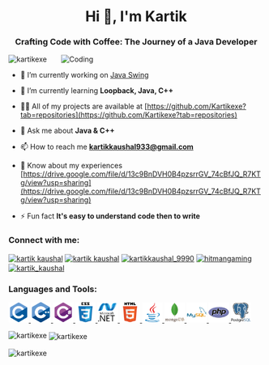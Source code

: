 
<h1 align="center">Hi 👋, I'm Kartik</h1>
<h3 align="center">Crafting Code with Coffee: The Journey of a Java Developer</h3>
<img align="right" alt="Coding" width="400" src="https://i.pinimg.com/originals/81/17/8b/81178b47a8598f0c81c4799f2cdd4057.gif">

<p align="left"> <img src="https://komarev.com/ghpvc/?username=kartikexe&label=Profile%20views&color=0e75b6&style=flat" alt="kartikexe" /> </p>

- 🔭 I’m currently working on [Java Swing](https://github.com/Kartikexe/Java-project-)

- 🌱 I’m currently learning **Loopback, Java, C++**

- 👨‍💻 All of my projects are available at [https://github.com/Kartikexe?tab=repositories](https://github.com/Kartikexe?tab=repositories)

- 💬 Ask me about **Java & C++**

- 📫 How to reach me **kartikkaushal933@gmail.com**

- 📄 Know about my experiences [https://drive.google.com/file/d/13c9BnDVH0B4pzsrrGV_74cBfJQ_R7KTg/view?usp=sharing](https://drive.google.com/file/d/13c9BnDVH0B4pzsrrGV_74cBfJQ_R7KTg/view?usp=sharing)

- ⚡ Fun fact **It's easy to understand code then to write**

<h3 align="left">Connect with me:</h3>
<p align="left">
<a href="https://linkedin.com/in/kartik kaushal" target="blank"><img align="center" src="https://raw.githubusercontent.com/rahuldkjain/github-profile-readme-generator/master/src/images/icons/Social/linked-in-alt.svg" alt="kartik kaushal" height="30" width="40" /></a>
<a href="https://fb.com/kartik kaushal" target="blank"><img align="center" src="https://raw.githubusercontent.com/rahuldkjain/github-profile-readme-generator/master/src/images/icons/Social/facebook.svg" alt="kartik kaushal" height="30" width="40" /></a>
<a href="https://instagram.com/kartikkaushal_9990" target="blank"><img align="center" src="https://raw.githubusercontent.com/rahuldkjain/github-profile-readme-generator/master/src/images/icons/Social/instagram.svg" alt="kartikkaushal_9990" height="30" width="40" /></a>
<a href="https://www.youtube.com/c/hitmangaming" target="blank"><img align="center" src="https://raw.githubusercontent.com/rahuldkjain/github-profile-readme-generator/master/src/images/icons/Social/youtube.svg" alt="hitmangaming" height="30" width="40" /></a>
<a href="https://www.leetcode.com/kartik_kaushal" target="blank"><img align="center" src="https://raw.githubusercontent.com/rahuldkjain/github-profile-readme-generator/master/src/images/icons/Social/leet-code.svg" alt="kartik_kaushal" height="30" width="40" /></a>
</p>

<h3 align="left">Languages and Tools:</h3>
<p align="left"> <a href="https://www.cprogramming.com/" target="_blank" rel="noreferrer"> <img src="https://raw.githubusercontent.com/devicons/devicon/master/icons/c/c-original.svg" alt="c" width="40" height="40"/> </a> <a href="https://www.w3schools.com/cpp/" target="_blank" rel="noreferrer"> <img src="https://raw.githubusercontent.com/devicons/devicon/master/icons/cplusplus/cplusplus-original.svg" alt="cplusplus" width="40" height="40"/> </a> <a href="https://www.w3schools.com/cs/" target="_blank" rel="noreferrer"> <img src="https://raw.githubusercontent.com/devicons/devicon/master/icons/csharp/csharp-original.svg" alt="csharp" width="40" height="40"/> </a> <a href="https://www.w3schools.com/css/" target="_blank" rel="noreferrer"> <img src="https://raw.githubusercontent.com/devicons/devicon/master/icons/css3/css3-original-wordmark.svg" alt="css3" width="40" height="40"/> </a> <a href="https://dotnet.microsoft.com/" target="_blank" rel="noreferrer"> <img src="https://raw.githubusercontent.com/devicons/devicon/master/icons/dot-net/dot-net-original-wordmark.svg" alt="dotnet" width="40" height="40"/> </a> <a href="https://www.w3.org/html/" target="_blank" rel="noreferrer"> <img src="https://raw.githubusercontent.com/devicons/devicon/master/icons/html5/html5-original-wordmark.svg" alt="html5" width="40" height="40"/> </a> <a href="https://www.java.com" target="_blank" rel="noreferrer"> <img src="https://raw.githubusercontent.com/devicons/devicon/master/icons/java/java-original.svg" alt="java" width="40" height="40"/> </a> <a href="https://www.mongodb.com/" target="_blank" rel="noreferrer"> <img src="https://raw.githubusercontent.com/devicons/devicon/master/icons/mongodb/mongodb-original-wordmark.svg" alt="mongodb" width="40" height="40"/> </a> <a href="https://www.mysql.com/" target="_blank" rel="noreferrer"> <img src="https://raw.githubusercontent.com/devicons/devicon/master/icons/mysql/mysql-original-wordmark.svg" alt="mysql" width="40" height="40"/> </a> <a href="https://www.php.net" target="_blank" rel="noreferrer"> <img src="https://raw.githubusercontent.com/devicons/devicon/master/icons/php/php-original.svg" alt="php" width="40" height="40"/> </a> <a href="https://www.postgresql.org" target="_blank" rel="noreferrer"> <img src="https://raw.githubusercontent.com/devicons/devicon/master/icons/postgresql/postgresql-original-wordmark.svg" alt="postgresql" width="40" height="40"/> </a> </p>

<p><img align="left" src="https://github-readme-stats.vercel.app/api/top-langs?username=kartikexe&show_icons=true&locale=en&layout=compact" alt="kartikexe" /></p>

<p>&nbsp;<img align="center" src="https://github-readme-stats.vercel.app/api?username=kartikexe&show_icons=true&locale=en" alt="kartikexe" /></p>

<p><img align="center" src="https://github-readme-streak-stats.herokuapp.com/?user=kartikexe&" alt="kartikexe" /></p>
